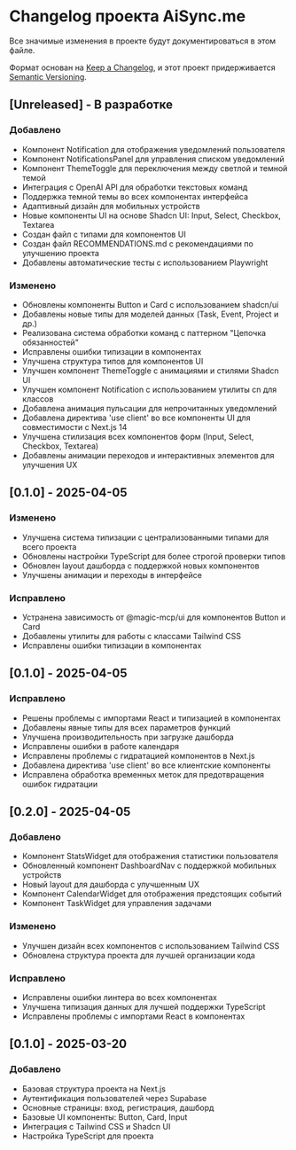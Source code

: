 # Changelog проекта AiSync.me

Все значимые изменения в проекте будут документироваться в этом файле.

Формат основан на [Keep a Changelog](https://keepachangelog.com/ru/1.0.0/),
и этот проект придерживается [Semantic Versioning](https://semver.org/spec/v2.0.0.html).

## [Unreleased] - В разработке

### Добавлено
- Компонент Notification для отображения уведомлений пользователя
- Компонент NotificationsPanel для управления списком уведомлений
- Компонент ThemeToggle для переключения между светлой и темной темой
- Интеграция с OpenAI API для обработки текстовых команд
- Поддержка темной темы во всех компонентах интерфейса
- Адаптивный дизайн для мобильных устройств
- Новые компоненты UI на основе Shadcn UI: Input, Select, Checkbox, Textarea
- Создан файл с типами для компонентов UI
- Создан файл RECOMMENDATIONS.md с рекомендациями по улучшению проекта
- Добавлены автоматические тесты с использованием Playwright

### Изменено
- Обновлены компоненты Button и Card с использованием shadcn/ui
- Добавлены новые типы для моделей данных (Task, Event, Project и др.)
- Реализована система обработки команд с паттерном "Цепочка обязанностей"
- Исправлены ошибки типизации в компонентах
- Улучшена структура типов для компонентов UI
- Улучшен компонент ThemeToggle с анимациями и стилями Shadcn UI
- Улучшен компонент Notification с использованием утилиты cn для классов
- Добавлена анимация пульсации для непрочитанных уведомлений
- Добавлена директива 'use client' во все компоненты UI для совместимости с Next.js 14
- Улучшена стилизация всех компонентов форм (Input, Select, Checkbox, Textarea)
- Добавлены анимации переходов и интерактивных элементов для улучшения UX

## [0.1.0] - 2025-04-05

### Изменено
- Улучшена система типизации с централизованными типами для всего проекта
- Обновлены настройки TypeScript для более строгой проверки типов
- Обновлен layout дашборда с поддержкой новых компонентов
- Улучшены анимации и переходы в интерфейсе

### Исправлено
- Устранена зависимость от @magic-mcp/ui для компонентов Button и Card
- Добавлены утилиты для работы с классами Tailwind CSS
- Исправлены ошибки типизации в компонентах

## [0.1.0] - 2025-04-05

### Исправлено
- Решены проблемы с импортами React и типизацией в компонентах
- Добавлены явные типы для всех параметров функций
- Улучшена производительность при загрузке дашборда
- Исправлены ошибки в работе календаря
- Исправлены проблемы с гидратацией компонентов в Next.js
- Добавлена директива 'use client' во все клиентские компоненты
- Исправлена обработка временных меток для предотвращения ошибок гидратации

## [0.2.0] - 2025-04-05

### Добавлено
- Компонент StatsWidget для отображения статистики пользователя
- Обновленный компонент DashboardNav с поддержкой мобильных устройств
- Новый layout для дашборда с улучшенным UX
- Компонент CalendarWidget для отображения предстоящих событий
- Компонент TaskWidget для управления задачами

### Изменено
- Улучшен дизайн всех компонентов с использованием Tailwind CSS
- Обновлена структура проекта для лучшей организации кода

### Исправлено
- Исправлены ошибки линтера во всех компонентах
- Улучшена типизация данных для лучшей поддержки TypeScript
- Исправлены проблемы с импортами React в компонентах

## [0.1.0] - 2025-03-20

### Добавлено
- Базовая структура проекта на Next.js
- Аутентификация пользователей через Supabase
- Основные страницы: вход, регистрация, дашборд
- Базовые UI компоненты: Button, Card, Input
- Интеграция с Tailwind CSS и Shadcn UI
- Настройка TypeScript для проекта
